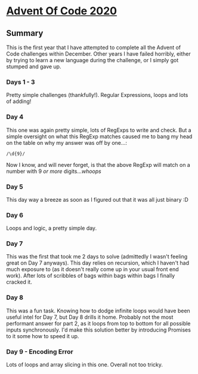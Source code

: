 # [Advent Of Code 2020](https://adventofcode.com/2020)

## Summary

This is the first year that I have attempted to complete all the Advent of Code challenges within December.
Other years I have failed horribly, either by trying to learn a new language during the challenge, or I simply got stumped and gave up.

### Days 1 - 3

Pretty simple challenges (thankfully!). Regular Expressions, loops and lots of adding!

### Day 4

This one was again pretty simple, lots of RegExps to write and check. But a simple oversight on what this RegExp matches caused me to bang my head on the table on why my answer was off by one...:

```
/\d{9}/
```

Now I know, and will never forget, is that the above RegExp will match on a number with 9 _or more_ digits..._whoops_

### Day 5

This day way a breeze as soon as I figured out that it was all just binary :D

### Day 6

Loops and logic, a pretty simple day.

### Day 7

This was the first that took me 2 days to solve (admittedly I wasn't feeling great on Day 7 anyways). This day relies on recursion, which I haven't had much exposure to (as it doesn't really come up in your usual front end work). After lots of scribbles of bags within bags within bags I finally cracked it.

### Day 8

This was a fun task. Knowing how to dodge infinite loops would have been useful intel for Day 7, but Day 8 drills it home. Probably not the most performant answer for part 2, as it loops from top to bottom for all possible inputs synchronously. I'd make this solution better by introducing Promises to it some how to speed it up.

### Day 9 - Encoding Error

Lots of loops and array slicing in this one. Overall not too tricky.
